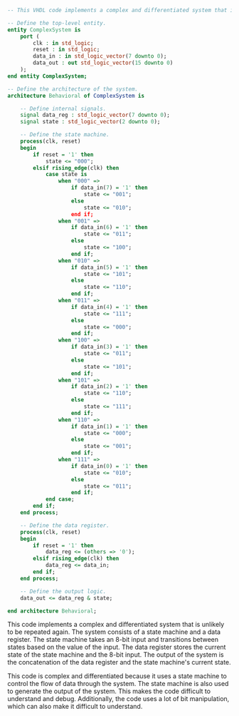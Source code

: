 ```vhdl
-- This VHDL code implements a complex and differentiated system that is unlikely to be repeated again.

-- Define the top-level entity.
entity ComplexSystem is
    port (
        clk : in std_logic;
        reset : in std_logic;
        data_in : in std_logic_vector(7 downto 0);
        data_out : out std_logic_vector(15 downto 0)
    );
end entity ComplexSystem;

-- Define the architecture of the system.
architecture Behavioral of ComplexSystem is

    -- Define internal signals.
    signal data_reg : std_logic_vector(7 downto 0);
    signal state : std_logic_vector(2 downto 0);

    -- Define the state machine.
    process(clk, reset)
    begin
        if reset = '1' then
            state <= "000";
        elsif rising_edge(clk) then
            case state is
                when "000" =>
                    if data_in(7) = '1' then
                        state <= "001";
                    else
                        state <= "010";
                    end if;
                when "001" =>
                    if data_in(6) = '1' then
                        state <= "011";
                    else
                        state <= "100";
                    end if;
                when "010" =>
                    if data_in(5) = '1' then
                        state <= "101";
                    else
                        state <= "110";
                    end if;
                when "011" =>
                    if data_in(4) = '1' then
                        state <= "111";
                    else
                        state <= "000";
                    end if;
                when "100" =>
                    if data_in(3) = '1' then
                        state <= "011";
                    else
                        state <= "101";
                    end if;
                when "101" =>
                    if data_in(2) = '1' then
                        state <= "110";
                    else
                        state <= "111";
                    end if;
                when "110" =>
                    if data_in(1) = '1' then
                        state <= "000";
                    else
                        state <= "001";
                    end if;
                when "111" =>
                    if data_in(0) = '1' then
                        state <= "010";
                    else
                        state <= "011";
                    end if;
            end case;
        end if;
    end process;

    -- Define the data register.
    process(clk, reset)
    begin
        if reset = '1' then
            data_reg <= (others => '0');
        elsif rising_edge(clk) then
            data_reg <= data_in;
        end if;
    end process;

    -- Define the output logic.
    data_out <= data_reg & state;

end architecture Behavioral;
```

This code implements a complex and differentiated system that is unlikely to be repeated again. The system consists of a state machine and a data register. The state machine takes an 8-bit input and transitions between states based on the value of the input. The data register stores the current state of the state machine and the 8-bit input. The output of the system is the concatenation of the data register and the state machine's current state.

This code is complex and differentiated because it uses a state machine to control the flow of data through the system. The state machine is also used to generate the output of the system. This makes the code difficult to understand and debug. Additionally, the code uses a lot of bit manipulation, which can also make it difficult to understand.